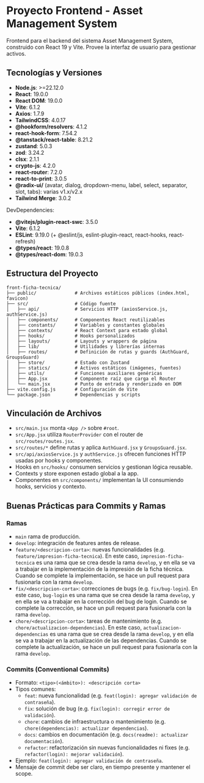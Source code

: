 # Proyecto Frontend - Asset Management System

Frontend para el backend del sistema Asset Management System, construido con React 19 y Vite. Provee la interfaz de usuario para gestionar activos.

## Tecnologías y Versiones

- **Node.js**: >=22.12.0
- **React**: 19.0.0
- **React DOM**: 19.0.0
- **Vite**: 6.1.2
- **Axios**: 1.7.9
- **TailwindCSS**: 4.0.17
- **@hookform/resolvers**: 4.1.2
- **react-hook-form**: 7.54.2
- **@tanstack/react-table**: 8.21.2
- **zustand**: 5.0.3
- **zod**: 3.24.2
- **clsx**: 2.1.1
- **crypto-js**: 4.2.0
- **react-router**: 7.2.0
- **react-to-print**: 3.0.5
- **@radix-ui/** (avatar, dialog, dropdown-menu, label, select, separator, slot, tabs): varias v1.x/v2.x
- **Tailwind Merge**: 3.0.2

DevDependencies:

- **@vitejs/plugin-react-swc**: 3.5.0
- **Vite**: 6.1.2
- **ESLint**: 9.19.0 (+ @eslint/js, eslint-plugin-react, react-hooks, react-refresh)
- **@types/react**: 19.0.8
- **@types/react-dom**: 19.0.3

## Estructura del Proyecto

```plaintext
front-ficha-tecnica/
├── public/              # Archivos estáticos públicos (index.html, favicon)
├── src/                 # Código fuente
│   ├── api/             # Servicios HTTP (axiosService.js, authService.js)
│   ├── components/      # Componentes React reutilizables
│   ├── constants/       # Variables y constantes globales
│   ├── contexts/        # React Context para estado global
│   ├── hooks/           # Hooks personalizados
│   ├── layouts/         # Layouts y wrappers de página
│   ├── lib/             # Utilidades y librerías internas
│   ├── routes/          # Definición de rutas y guards (AuthGuard, GroupsGuard)
│   ├── store/           # Estado con Zustand
│   ├── statics/         # Activos estáticos (imágenes, fuentes)
│   ├── utils/           # Funciones auxiliares genéricas
│   ├── App.jsx          # Componente raíz que carga el Router
│   └── main.jsx         # Punto de entrada y renderizado en DOM
├── vite.config.js       # Configuración de Vite
└── package.json         # Dependencias y scripts
```

## Vinculación de Archivos

- `src/main.jsx` monta `<App />` sobre `#root`.
- `src/App.jsx` utiliza `RouterProvider` con el router de `src/routes/routes.jsx`.
- `src/routes/*` define rutas y aplica `AuthGuard.jsx` y `GroupsGuard.jsx`.
- `src/api/axiosService.js` y `authService.js` ofrecen funciones HTTP usadas por hooks y componentes.
- Hooks en `src/hooks/` consumen servicios y gestionan lógica reusable.
- Contexts y store exponen estado global a la app.
- Componentes en `src/components/` implementan la UI consumiendo hooks, servicios y contexto.

## Buenas Prácticas para Commits y Ramas

### Ramas

- `main` rama de producción.
- `develop`: integración de features antes de release.
- `feature/<descripcion-corta>`: nuevas funcionalidades (e.g. `feature/impresion-ficha-tecnica`). En este caso, `impresion-ficha-tecnica` es una rama que se crea desde la rama `develop`, y en ella se va a trabajar en la implementación de la impresión de la ficha técnica. Cuando se complete la implementación, se hace un pull request para fusionarla con la rama `develop`.
- `fix/<descripcion-corta>`: correcciones de bugs (e.g. `fix/bug-login`). En este caso, `bug-login` es una rama que se crea desde la rama `develop`, y en ella se va a trabajar en la corrección del bug de login. Cuando se complete la corrección, se hace un pull request para fusionarla con la rama `develop`.
- `chore/<descripcion-corta>`: tareas de mantenimiento (e.g. `chore/actualizacion-dependencias`). En este caso, `actualizacion-dependencias` es una rama que se crea desde la rama `develop`, y en ella se va a trabajar en la actualización de las dependencias. Cuando se complete la actualización, se hace un pull request para fusionarla con la rama `develop`.

### Commits (Conventional Commits)

- Formato: `<tipo>(<ámbito>): <descripción corta>`
- Tipos comunes:
  - `feat`: nueva funcionalidad (e.g. `feat(login): agregar validación de contraseña`).
  - `fix`: solución de bug (e.g. `fix(login): corregir error de validación`).
  - `chore`: cambios de infraestructura o mantenimiento (e.g. `chore(dependencias): actualizar dependencias`).
  - `docs`: cambios en documentación (e.g. `docs(readme): actualizar documentación`).
  - `refactor`: refactorización sin nuevas funcionalidades ni fixes (e.g. `refactor(login): mejorar validación`).
- Ejemplo: `feat(login): agregar validación de contraseña`.
- Mensaje de commit debe ser claro, en tiempo presente y mantener el scope.
